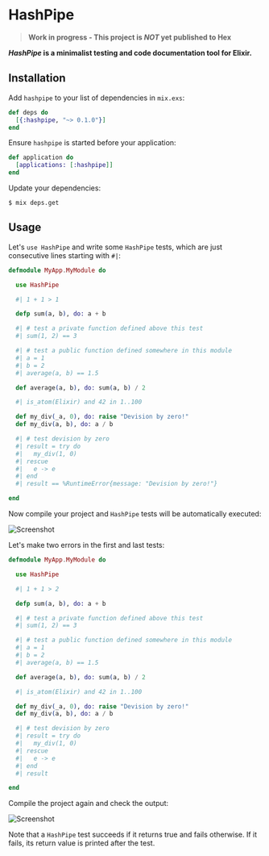# HashPipe

> **Work in progress - This project is *NOT* yet published to Hex**

***HashPipe* is a minimalist testing and code documentation tool for Elixir.**

## Installation

Add `hashpipe` to your list of dependencies in `mix.exs`:

```elixir
def deps do
  [{:hashpipe, "~> 0.1.0"}]
end
```

Ensure `hashpipe` is started before your application:

```elixir
def application do
  [applications: [:hashpipe]]
end
```

Update your dependencies:

```sh-session
$ mix deps.get
```

## Usage

Let's `use HashPipe` and write some `HashPipe` tests, which are just
consecutive lines starting with `#|`:

```elixir
defmodule MyApp.MyModule do

  use HashPipe

  #| 1 + 1 > 1

  defp sum(a, b), do: a + b

  #| # test a private function defined above this test
  #| sum(1, 2) == 3

  #| # test a public function defined somewhere in this module
  #| a = 1
  #| b = 2
  #| average(a, b) == 1.5

  def average(a, b), do: sum(a, b) / 2

  #| is_atom(Elixir) and 42 in 1..100

  def my_div(_a, 0), do: raise "Devision by zero!"
  def my_div(a, b), do: a / b

  #| # test devision by zero
  #| result = try do
  #|   my_div(1, 0)
  #| rescue
  #|   e -> e
  #| end
  #| result == %RuntimeError{message: "Devision by zero!"}

end
```

Now compile your project and `HashPipe` tests will be automatically executed:

![Screenshot](https://cloud.githubusercontent.com/assets/19773293/19279018/cfe07a8c-8fdf-11e6-9509-1fc9786ad111.png)

Let's make two errors in the first and last tests:

```elixir
defmodule MyApp.MyModule do

  use HashPipe

  #| 1 + 1 > 2

  defp sum(a, b), do: a + b

  #| # test a private function defined above this test
  #| sum(1, 2) == 3

  #| # test a public function defined somewhere in this module
  #| a = 1
  #| b = 2
  #| average(a, b) == 1.5

  def average(a, b), do: sum(a, b) / 2

  #| is_atom(Elixir) and 42 in 1..100

  def my_div(_a, 0), do: raise "Devision by zero!"
  def my_div(a, b), do: a / b

  #| # test devision by zero
  #| result = try do
  #|   my_div(1, 0)
  #| rescue
  #|   e -> e
  #| end
  #| result

end
```

Compile the project again and check the output:

![Screenshot](https://cloud.githubusercontent.com/assets/19773293/19279025/d87cabf2-8fdf-11e6-843c-1def5d16a7f3.png)

Note that a `HashPipe` test succeeds if it returns true and fails otherwise.
If it fails, its return value is printed after the test.
